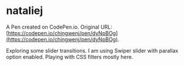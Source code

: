 # nataliej

A Pen created on CodePen.io. Original URL: [https://codepen.io/chingwenj/pen/dyNpBOg](https://codepen.io/chingwenj/pen/dyNpBOg).

Exploring some slider transitions. I am using Swiper slider with parallax option enabled. Playing with CSS filters mostly here.
